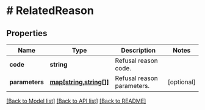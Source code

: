 # # RelatedReason

## Properties

Name | Type | Description | Notes
------------ | ------------- | ------------- | -------------
**code** | **string** | Refusal reason code. |
**parameters** | [**map[string,string[]]**](array.md) | Refusal reason parameters. | [optional]

[[Back to Model list]](../../README.md#models) [[Back to API list]](../../README.md#endpoints) [[Back to README]](../../README.md)
